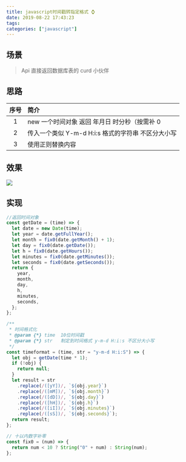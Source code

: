 ```yaml
---
title: javascript时间戳转指定格式 ⌚️
date: 2019-08-22 17:43:23
tags:
categories: ["javascript"]
---
```


## 场景

> Api 直接返回数据库表的 curd 小伙伴

## 思路

| 序号 | 简介                                               |
| :--: | :------------------------------------------------- |
|  1   | new 一个时间对象 返回 年月日 时分秒（按需补 0      |
|  2   | 传入一个类似 Y-m-d H:i:s 格式的字符串 不区分大小写 |
|  3   | 使用正则替换内容                                   |

## 效果

![](https://i.loli.net/2019/08/22/dVM6fRGBKlSbIro.png)

## 实现

```javascript
//返回时间对象
const getDate = (time) => {
  let date = new Date(time);
  let year = date.getFullYear();
  let month = fix0(date.getMonth() + 1);
  let day = fix0(date.getDate());
  let h = fix0(date.getHours());
  let minutes = fix0(date.getMinutes());
  let seconds = fix0(date.getSeconds());
  return {
    year,
    month,
    day,
    h,
    minutes,
    seconds,
  };
};

/**
 * 时间格式化
 * @param {*} time  10位时间戳
 * @param {*} str   制定到时间格式 y-m-d H:i:s 不区分大小写
 */
const timeformat = (time, str = "y-m-d H:i:S") => {
  let obj = getDate(time * 1);
  if (!obj) {
    return null;
  }
  let result = str
    .replace(/([yY])/, `${obj.year}`)
    .replace(/([mM])/, `${obj.month}`)
    .replace(/([dD])/, `${obj.day}`)
    .replace(/([hH])/, `${obj.h}`)
    .replace(/([iI])/, `${obj.minutes}`)
    .replace(/([sS])/, `${obj.seconds}`);
  return result;
};

// 十以内数字补零
const fix0 = (num) => {
  return num < 10 ? String("0" + num) : String(num);
};
```
